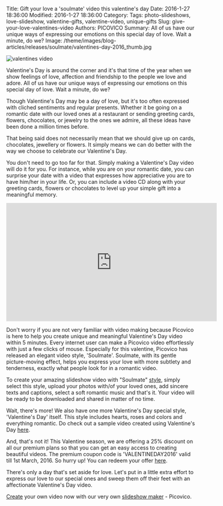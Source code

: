 Title: Gift your love a &#39;soulmate&#39; video this valentine&#39;s day
Date: 2016-1-27 18:36:00
Modified: 2016-1-27 18:36:00
Category: 
Tags: photo-slideshows, love-slideshow, valentine-gifts, valentine-video, unique-gifts
Slug: give-your-love-valentines-video
Authors: PICOVICO
Summary: All of us have our unique ways of expressing our emotions on this special day of love. Wait a minute, do we? 
Image: /theme/images/blog-articles/releases/soulmate/valentines-day-2016_thumb.jpg

![valentines video](/theme/images/blog-articles/releases/soulmate/valentines-day-2016.jpg)

Valentine&#39;s Day is around the corner and it&#39;s that time of the year when we show feelings of love, affection and friendship to the people we love and adore. All of us have our unique ways of expressing our emotions on this special day of love. Wait a minute, do we? 

Though Valentine&#39;s Day may be a day of love, but it&#39;s too often expressed with cliched sentiments and regular presents. Whether it be going on a romantic date with our loved ones at a restaurant or sending greeting cards, flowers, chocolates, or jewelry to the ones we admire, all these ideas have been done a million times before. 

That being said does not necessarily mean that we should give up on cards, chocolates, jewellery or flowers. It simply means we can do better with the way we choose to celebrate our Valentine&#39;s Day.

You don&#39;t need to go too far for that. Simply making a Valentine&#39;s Day video will do it for you. For instance, while you are on your romantic date, you can surprise your date with a video that expresses how appreciative you are to have him/her in your life. Or, you can include a video CD along with your greeting cards, flowers or chocolates to level up your simple gift into a meaningful memory.

<iframe width="560" height="315" src="https://www.youtube.com/embed/pKIgZnnxzpU?rel=0" frameborder="0" allowfullscreen></iframe>

Don&#39;t worry if you are not very familiar with video making because Picovico is here to help you create unique and meaningful Valentine&#39;s Day video within 5 minutes. Every internet user can make a Picovico video effortlessly with just a few clicks of mouse. Especially for this valentine, Picovico has released an elegant video style, 'Soulmate'. Soulmate, with its gentle picture-moving effect, helps you express your love with more subtlety and tenderness, exactly what people look for in a romantic video.

To create your amazing slideshow video with "Soulmate" [style](https://web.picovico.com/en/video/styles/love_soulmate), simply select this style, upload your photos with/of your loved ones, add sincere texts and captions, select a soft romantic music and that&#39;s it. Your video will be ready to be downloaded and shared in matter of no time. 

Wait, there&#39;s more! We also have one more Valentine&#39;s Day special style, 'Valentine&#39;s Day' itself. This style includes hearts, roses and colors and everything romantic. Do check out a sample video created using Valentine&#39;s Day [here](https://web.picovico.com/en/video/styles/love_valentine).

And, that&#39;s not it! This Valentine season, we are offering a 25% discount on all our premium plans so that you can get an easy access to creating beautiful videos. The premium coupon code is 'VALENTINEDAY2016' valid till 1st March, 2016. So hurry up! You can redeem your offer [here](https://web.picovico.com/en/upgrade/checkout).

There&#39;s only a day that&#39;s set aside for love. Let&#39;s put in a little extra effort to express our love to our special ones and sweep them off their feet with an affectionate Valentine&#39;s Day video. 

[Create](https://web.picovico.com/en/videos) your own video now with our very own [slideshow maker](http://www.picovico.com/) - Picovico.
